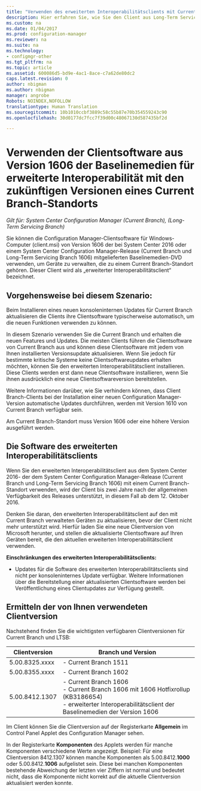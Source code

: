 ```yaml
---
title: "Verwenden des erweiterten Interoperabilitätsclients mit Current Branch | Microsoft-Dokumentation"
description: Hier erfahren Sie, wie Sie den Client aus Long-Term Servicing Branch von Configuration Manager mit einem Current Branch-Standort verwenden.
ms.custom: na
ms.date: 01/04/2017
ms.prod: configuration-manager
ms.reviewer: na
ms.suite: na
ms.technology:
- configmgr-other
ms.tgt_pltfrm: na
ms.topic: article
ms.assetid: 600086d5-bd9e-4ac1-8ace-c7a62de80dc2
caps.latest.revision: 0
author: nbigman
ms.author: nbigman
manager: angrobe
Robots: NOINDEX,NOFOLLOW
translationtype: Human Translation
ms.sourcegitcommit: 10b1010ccbf3889c58c55b87e70b354559243c90
ms.openlocfilehash: 30d0177dc7fcc7f39d00c48067130d587435bf2d

---
```

# <a name="use-the-client-software-from-the-version-1606-baseline-media-for-extended-interoperability-with-future-versions-of-a-current-branch-site"></a>Verwenden der Clientsoftware aus Version 1606 der Baselinemedien für erweiterte Interoperabilität mit den zukünftigen Versionen eines Current Branch-Standorts

*Gilt für: System Center Configuration Manager (Current Branch), (Long-Term Servicing Branch)*  

Sie können die Configuration Manager-Clientsoftware für Windows-Computer (client.msi) von Version 1606 der bei System Center 2016 oder einem System Center Configuration Manager-Release (Current Branch und Long-Term Servicing Branch 1606) mitgelieferten Baselinemedien-DVD verwenden, um Geräte zu verwalten, die zu einem Current Branch-Standort gehören. Dieser Client wird als „erweiterter Interoperabilitätsclient“ bezeichnet.

## <a name="how-this-scenario-works"></a>Vorgehensweise bei diesem Szenario:
Beim Installieren eines neuen konsoleninternen Updates für Current Branch aktualisieren die Clients ihre Clientsoftware typischerweise automatisch, um die neuen Funktionen verwenden zu können.

In diesem Szenario verwenden Sie die Current Branch und erhalten die neuen Features und Updates. Die meisten Clients führen die Clientsoftware von Current Branch aus und können diese Clientsoftware mit jedem von Ihnen installierten Versionsupdate aktualisieren. Wenn Sie jedoch für bestimmte kritische Systeme keine Clientsoftwareupdates erhalten möchten, können Sie den erweiterten Interoperabilitätsclient installieren. Diese Clients werden erst dann neue Clientsoftware installieren, wenn Sie ihnen ausdrücklich eine neue Clientsoftwareversion bereitstellen.

Weitere Informationen darüber, wie Sie verhindern können, dass Client Branch-Clients bei der Installation einer neuen Configuration Manager-Version automatische Updates durchführen, werden mit Version 1610 von Current Branch verfügbar sein.

Am Current Branch-Standort muss Version 1606 oder eine höhere Version ausgeführt werden.

## <a name="the-extended-interoperability-client-software"></a>Die Software des erweiterten Interoperabilitätsclients
Wenn Sie den erweiterten Interoperabilitätsclient aus dem System Center 2016- der dem System Center Configuration Manager-Release (Current Branch und Long-Term Servicing Branch 1606) mit einem Current Branch-Standort verwenden, wird der Client bis zwei Jahre nach der allgemeinen Verfügbarkeit des Releases unterstützt, in diesem Fall ab dem 12. Oktober 2016.

Denken Sie daran, den erweiterten Interoperabilitätsclient auf den mit Current Branch verwalteten Geräten zu aktualisieren, bevor der Client nicht mehr unterstützt wird. Hierfür laden Sie eine neue Clientversion von Microsoft herunter, und stellen die aktualisierte Clientsoftware auf Ihren Geräten bereit, die den aktuellen erweiterten Interoperabilitätsclient verwenden.

**Einschränkungen des erweiterten Interoperabilitätsclients:**
-   Updates für die Software des erweiterten Interoperabilitätsclients sind nicht per konsoleninternes Update verfügbar. Weitere Informationen über die Bereitstellung einer aktualisierten Clientsoftware werden bei Veröffentlichung eines Clientupdates zur Verfügung gestellt.

## <a name="identify-the-client-version-you-use"></a>Ermitteln der von Ihnen verwendeten Clientversion
Nachstehend finden Sie die wichtigsten verfügbaren Clientversionen für Current Branch und LTSB:

|Clientversion|Branch und Version |  
|----------------|---------------------|
|5.00.8325.xxxx |   - Current Branch 1511|
|5.00.8355.xxxx |- Current Branch 1602|
|5.00.8412.1307 |- Current Branch 1606 </br> - Current Branch 1606 mit 1606 Hotfixrollup (KB3186654)</br>- erweiterter Interoperabilitätsclient der Baselinemedien der Version 1606|  

Im Client können Sie die Clientversion auf der Registerkarte **Allgemein** im Control Panel Applet des Configuration Manager sehen.

In der Registerkarte **Komponenten** des Applets werden für manche Komponenten verschiedene Werte angezeigt. Beispiel: Für eine Clientversion 8412.1307 können manche Komponenten als 5.00.8412.**1000** oder 5.00.8412.**1006** aufgelistet sein.  Diese bei manchen Komponenten bestehende Abweichung der letzten vier Ziffern ist normal und bedeutet nicht, dass die Komponente nicht korrekt auf die aktuelle Clientversion aktualisiert werden konnte.



<!--HONumber=Dec16_HO3-->


